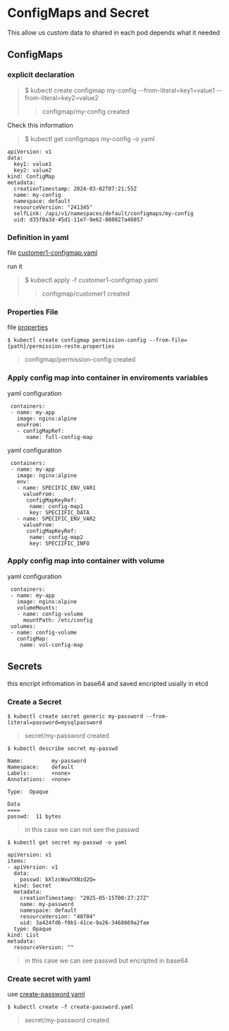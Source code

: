 # ConfigMaps and Secret

This allow us custom data to shared in each pod depends what it needed

## ConfigMaps

### explicit declaration

> $ kubectl create configmap my-config --from-literal=key1=value1 --from-literal=key2=value2
>> configmap/my-config created

Check this information

> $ kubectl get configmaps my-config -o yaml

```
apiVersion: v1
data:
  key1: value1
  key2: value2
kind: ConfigMap
metadata:
  creationTimestamp: 2024-03-02T07:21:55Z
  name: my-config
  namespace: default
  resourceVersion: "241345"
  selfLink: /api/v1/namespaces/default/configmaps/my-config
  uid: d35f0a3d-45d1-11e7-9e62-080027a46057
```

### Definition in yaml

file [customer1-configmap.yaml](./customer1-configmap.yaml)

run it 

> $ kubectl apply -f customer1-configmap.yaml
>> configmap/customer1 created

### Properties File

file [properties](./permission-reste.properties)

``` 
$ kubectl create configmap permission-config --from-file={path}/permission-reste.properties
```
> configmap/permission-config created

### Apply config map into container in enviroments variables

yaml configuration
```
 containers:
 - name: my-app
   image: nginx:alpine
   envFrom:
   - configMapRef:
      name: full-config-map 
```


yaml configuration
```
 containers:
 - name: my-app
   image: nginx:alpine
   env:
   - name: SPECIFIC_ENV_VAR1
     valueFrom:
      configMapKeyRef:
       name: config-map1
       key: SPECIIFIC_DATA
   - name: SPECIFIC_ENV_VAR2
     valueFrom:
      configMapKeyRef:
       name: config-map2
       key: SPECIIFIC_INFO
```

### Apply config map into container with volume

yaml configuration
```
 containers:
 - name: my-app
   image: nginx:alpine
   volumeMounts:
   - name: config-volume
     mountPath: /etc/config
 volumes:
 - name: config-volume
   configMap:
    name: vol-config-map  
```

## Secrets

this encript infromation in base64 and saved encripted usially in etcd

### Create a Secret

```
$ kubectl create secret generic my-password --from-literal=password=mysqlpassword
```
> secret/my-password created

```
$ kubectl describe secret my-passwd
```
```
Name:         my-password
Namespace:    default
Labels:       <none>
Annotations:  <none>

Type:  Opaque

Data
====
passwd:  11 bytes
```
> in this case we can not see the passwd

```
$ kubectl get secret my-passwd -o yaml
```
```
apiVersion: v1
items:
- apiVersion: v1
  data:
    passwd: bXlzcWxwYXNzd2Q=
  kind: Secret
  metadata:
    creationTimestamp: "2025-05-15T00:27:27Z"
    name: my-password
    namespace: default
    resourceVersion: "40704"
    uid: 3a424fd6-f0b1-41ce-9a26-3468669a2fae
  type: Opaque
kind: List
metadata:
  resourceVersion: ""
```
> in this case we can see passwd but encripted in base64

### Create secret with yaml

use [create-password yaml](./create-password.yaml)
```
$ kubectl create -f create-password.yaml
```
> secret/my-password created
